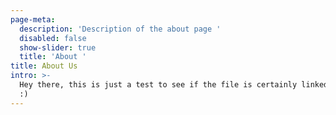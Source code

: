 ```yaml
---
page-meta:
  description: 'Description of the about page '
  disabled: false
  show-slider: true
  title: 'About '
title: About Us
intro: >-
  Hey there, this is just a test to see if the file is certainly linked properly
  :)
---
```


